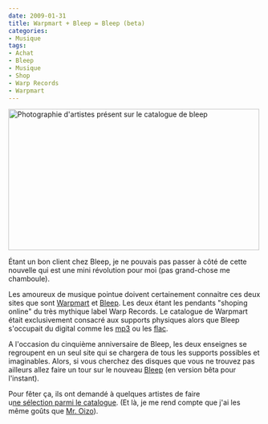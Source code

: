 ```yaml
---
date: 2009-01-31
title: Warpmart + Bleep = Bleep (beta)
categories:
- Musique
tags:
- Achat
- Bleep
- Musique
- Shop
- Warp Records
- Warpmart
---
```

<img class="size-full wp-image-1009 " title="Bllep Artists" src="https://dlgjp9x71cipk.cloudfront.net/2009/01/bleepartists.png" alt="Photographie d'artistes présent sur le catalogue de bleep" width="500" height="281" />

Étant un bon client chez Bleep, je ne pouvais pas passer à côté de cette nouvelle qui est une mini révolution pour moi (pas grand-chose me chamboule).

Les amoureux de musique pointue doivent certainement connaitre ces deux sites que sont <a title="Warpmart" href="https://www.warpmart.com/">Warpmart</a> et <a title="Bleep" href="https://www.bleep.com/">Bleep</a>. Les deux étant les pendants "shoping online" du très mythique label Warp Records. Le catalogue de Warpmart était exclusivement consacré aux supports physiques alors que Bleep s'occupait du digital comme les <a title="lien vers Wikipedia au sujet des fichier mp3" href="https://fr.wikipedia.org/wiki/Mp3">mp3</a> ou les <a title="Lien vers Wikipedia au sujet du format flac" href="https://fr.wikipedia.org/wiki/Flac">flac</a>.

A l'occasion du cinquième anniversaire de Bleep, les deux enseignes se regroupent en un seul site qui se chargera de tous les supports possibles et imaginables. Alors, si vous cherchez des disques que vous ne trouvez pas ailleurs allez faire un tour sur le nouveau <a title="beta Bleep" href="https://beta.bleep.com">Bleep</a> (en version bêta pour l'instant).

Pour fêter ça, ils ont demandé à quelques artistes de faire u<a title="Lien vers la sélection des artistes" href="https://beta.bleep.com/index.php?page=features&amp;task=test">ne sélection parmi le catalogue</a>. (Et là, je me rend compte que j'ai les même goûts que <a title="La sélection de Mr. Oizo" href="https://beta.bleep.com/index.php?page=dynamic&amp;module=mroizo">Mr. Oizo</a>).
